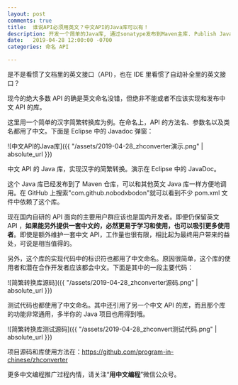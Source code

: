 ```yaml
---
layout: post
comments: true
title:  谁说API必须用英文？中文API的Java库可以有！
description: 开发一个简单的Java库, 通过sonatype发布到Maven主库. Publish Java library with APIs in Chinese on Maven Central, through Sonatype.
date:   2019-04-28 12:00:00 -0700
categories: 命名 API

---
```


是不是看惯了文档里的英文接口（API），也在 IDE 里看惯了自动补全里的英文接口？

现今的绝大多数 API 的确是英文命名没错，但绝非不能或者不应该实现和发布中文 API 的库。

这里用一个简单的汉字简繁转换库为例。在命名上，API 的方法名、参数名以及类名都用了中文。下面是 Eclipse 中的 Javadoc 弹窗：

![中文API的Java库]({{ "/assets/2019-04-28_zhconverter演示.png" | absolute_url }})

中文 API 的 Java 库，实现汉字的简繁转换。演示在 Eclipse 中的 JavaDoc。

这个 Java 库已经发布到了 Maven 仓库，可以和其他英文 Java 库一样方便地调用。在 GitHub 上搜索"com.github.nobodxbodon"就可以看到不少 pom.xml 文件中依赖了这个库。

现在国内自研的 API 面向的主要用户群应该也是国内开发者。即便仍保留英文 API ，**如果能另外提供一套中文的，必然更易于学习和使用，也可以吸引更多使用者**。即使是额外维护一套中文 API，工作量也很有限，相比起为最终用户带来的益处，可说是相当值得的。

另外，这个库的实现代码中的标识符也都用了中文命名。原因很简单，这个库的使用者和潜在合作开发者应该都会中文。下面是其中的一段主要代码：

![简繁转换库源码]({{ "/assets/2019-04-28_zhconverter源码.png" | absolute_url }})

测试代码也都使用了中文命名。其中还引用了另一个中文 API 的库，而且那个库的功能非常通用，多半你的 Java 项目也用得到哦。

![简繁转换库测试源码]({{ "/assets/2019-04-28_zhconvert测试代码.png" | absolute_url }})

项目源码和库使用方法在：https://github.com/program-in-chinese/zhconverter

更多中文编程推广过程内情，请关注“**用中文编程**”微信公众号。
